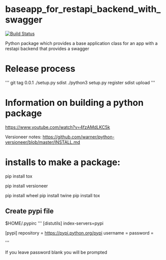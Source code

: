 
# baseapp_for_restapi_backend_with_swagger

[![Build Status](https://travis-ci.org/rmetcalf9/baseapp_for_restapi_backend_with_swagger.svg?branch=master)](https://travis-ci.org/rmetcalf9/baseapp_for_restapi_backend_with_swagger)


Python package which provides a base application class for an app with a restapi backend that provides a swagger


# Release process

'''
git tag 0.0.1
./setup.py sdist
./python3 setup.py register sdist upload
'''

# Information on building a python package

https://www.youtube.com/watch?v=4fzAMdLKC5k


Versioneer notes: https://github.com/warner/python-versioneer/blob/master/INSTALL.md

# installs to make a package:

pip install tox


pip install versioneer

pip install wheel
pip install twine
pip install tox


## Create pypi file

$HOME/.pypirc
'''
[distutils]
index-servers=pypi

[pypi]
repository = https://pypi.python.org/pypi
username = <username>
password = <password>

'''

If you leave password blank you will be prompted
